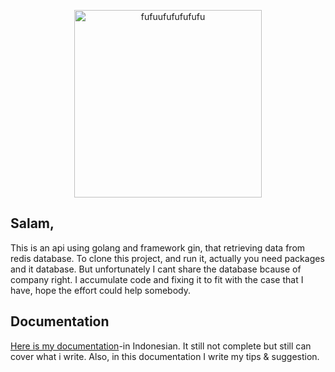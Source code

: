 <p align="center">
  <img src="https://avatars1.githubusercontent.com/u/7894478?s=400&v=4" width="300" alt="fufuufufufufufu">
</p>

## Salam,

This is an api using golang and framework gin, that retrieving data from redis database. 
To clone this project, and run it, actually you need packages and it database.
But unfortunately I cant share the database bcause of company right. 
I accumulate code and fixing it to fit with the case that I have, hope the effort could help somebody. 

## Documentation

[Here is my documentation](https://drive.google.com/file/d/1jVgHTtGfFtciSEIx4MRxLEjaEs94ikY2/view?usp=sharing)-in Indonesian. It still not complete but still can cover what i write. Also, in this documentation I write my tips & suggestion. 
